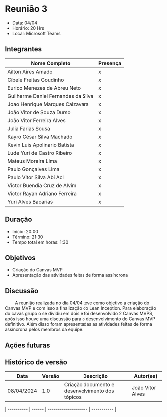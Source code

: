 # Reunião 3

- Data: 04/04
- Horário: 20 Hrs
- Local: Microsoft Teams

## **Integrantes**

| Nome Completo                       | Presença |
| ----------------------------------- | -------- |
| Ailton Aires Amado                  | x        |
| Cibele Freitas Goudinho             | x        |
| Eurico Menezes de Abreu Neto        | x        |
| Guilherme Daniel Fernandes da Silva | x        |
| Joao Henrique Marques Calzavara     | x        |
| João Vitor de Souza Durso           | x        |
| João Vitor Ferreira Alves           | x        |
| Julia Farias Sousa                  | x        |
| Kayro César Silva Machado           | x        |
| Kevin Luis Apolinario Batista       | x        |
| Lude Yuri de Castro Ribeiro         | x        |
| Mateus Moreira Lima                 | x        |
| Paulo Gonçalves Lima                | x        |
| Paulo Vitor Silva Abi Acl           | x        |
| Victor Buendia Cruz de Alvim        | x        |
| Victor Rayan Adriano Ferreira       | x        |
| Yuri Alves Bacarias                 | x        |

## **Duração**

- Início: 20:00
- Término: 21:30
- Tempo total em horas: 1:30 

## **Objetivos**

- Criação do Canvas MVP
- Apresentação das atividades feitas de forma assíncrona

## **Discussão**

&emsp;&emsp; A reunião realizada no dia 04/04 teve como objetivo a criação do Canvas MVP e com isso a finalização do Lean Inception. Para elaboração do cavas grupo o se dividiu em dois e foi desenvolvido 2 Canvas MVPS, após isso houve uma discussão para o desenvolvimento do Canvas MVP definitivo. Além disso foram apresentadas as atividades feitas de forma assíncrona pelos membros da equipe.

## **Ações futuras**

## Histórico de versão

| Data       | Versão | Descrição            | Autor(es)   |
| ---------- | ------ | -------------------- | ----------- |
| 08/04/2024 | 1.0    | Criação documento e desenvolvimento dos tópicos | João Vitor Alves |


| ---------- | ------ | -------------------- | ----------- |